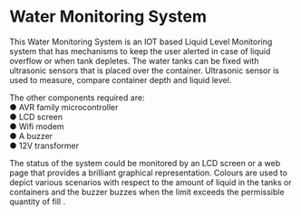 # Water Monitoring System

This Water Monitoring System is an IOT based Liquid Level Monitoring system that has mechanisms to keep the user alerted in case of liquid overflow or when tank depletes. The water tanks can be fixed with ultrasonic sensors that is placed over the container. Ultrasonic sensor is used to measure, compare container depth and liquid level.

The other components required are:<br>
● AVR family microcontroller <br>
● LCD screen <br>
● Wifi modem <br>
● A buzzer <br>
● 12V transformer <br>

The status of the system could be monitored by an LCD screen or a web page that provides a brilliant graphical representation. Colours are used to depict various scenarios with respect to the amount of liquid in the tanks or containers and the buzzer buzzes when the limit exceeds the permissible quantity of fill .
